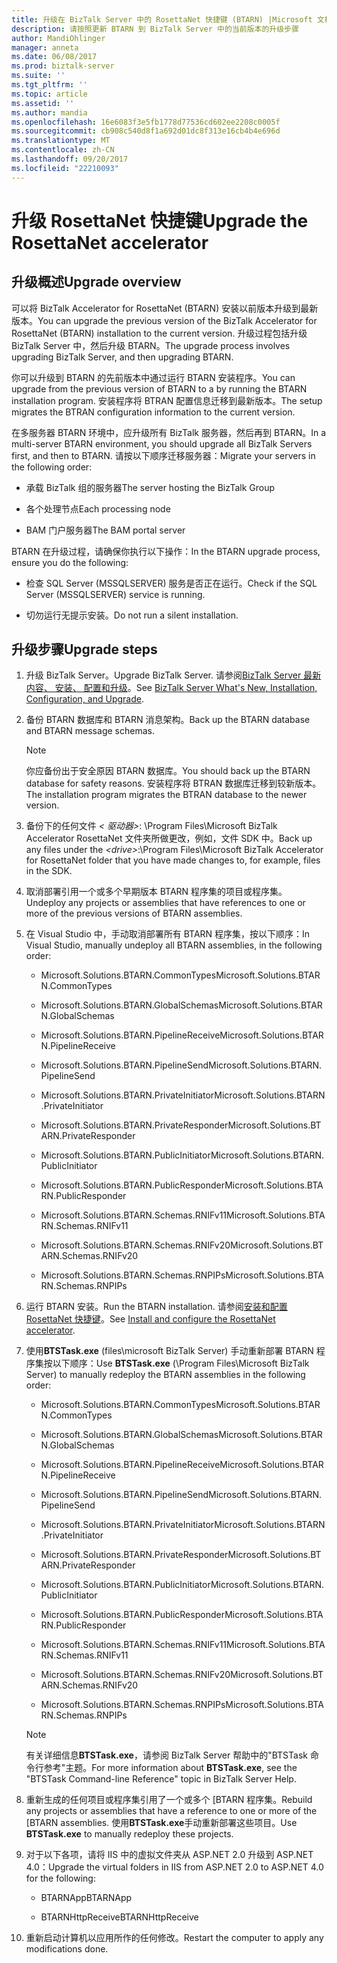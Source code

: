 ```yaml
---
title: 升级在 BizTalk Server 中的 RosettaNet 快捷键 (BTARN) |Microsoft 文档"
description: 请按照更新 BTARN 到 BizTalk Server 中的当前版本的升级步骤
author: MandiOhlinger
manager: anneta
ms.date: 06/08/2017
ms.prod: biztalk-server
ms.suite: ''
ms.tgt_pltfrm: ''
ms.topic: article
ms.assetid: ''
ms.author: mandia
ms.openlocfilehash: 16e6083f3e5fb1778d77536cd602ee2208c0005f
ms.sourcegitcommit: cb908c540d8f1a692d01dc8f313e16cb4b4e696d
ms.translationtype: MT
ms.contentlocale: zh-CN
ms.lasthandoff: 09/20/2017
ms.locfileid: "22210093"
---
```

# <a name="upgrade-the-rosettanet-accelerator"></a><span data-ttu-id="307b4-103">升级 RosettaNet 快捷键</span><span class="sxs-lookup"><span data-stu-id="307b4-103">Upgrade the RosettaNet accelerator</span></span>

## <a name="upgrade-overview"></a><span data-ttu-id="307b4-104">升级概述</span><span class="sxs-lookup"><span data-stu-id="307b4-104">Upgrade overview</span></span>
<span data-ttu-id="307b4-105">可以将 BizTalk Accelerator for RosettaNet (BTARN) 安装以前版本升级到最新版本。</span><span class="sxs-lookup"><span data-stu-id="307b4-105">You can upgrade the previous version of the BizTalk Accelerator for RosettaNet (BTARN) installation to the current version.</span></span> <span data-ttu-id="307b4-106">升级过程包括升级 BizTalk Server 中，然后升级 BTARN。</span><span class="sxs-lookup"><span data-stu-id="307b4-106">The upgrade process involves upgrading BizTalk Server, and then upgrading BTARN.</span></span>  
  
 <span data-ttu-id="307b4-107">你可以升级到 BTARN 的先前版本中通过运行 BTARN 安装程序。</span><span class="sxs-lookup"><span data-stu-id="307b4-107">You can upgrade from the previous version of BTARN to a by running the BTARN installation program.</span></span> <span data-ttu-id="307b4-108">安装程序将 BTRAN 配置信息迁移到最新版本。</span><span class="sxs-lookup"><span data-stu-id="307b4-108">The setup migrates the BTRAN configuration information to the current version.</span></span>  
  
 <span data-ttu-id="307b4-109">在多服务器 BTARN 环境中，应升级所有 BizTalk 服务器，然后再到 BTARN。</span><span class="sxs-lookup"><span data-stu-id="307b4-109">In a multi-server BTARN environment, you should upgrade all BizTalk Servers first, and then to BTARN.</span></span> <span data-ttu-id="307b4-110">请按以下顺序迁移服务器：</span><span class="sxs-lookup"><span data-stu-id="307b4-110">Migrate your servers in the following order:</span></span>  
  
-   <span data-ttu-id="307b4-111">承载 BizTalk 组的服务器</span><span class="sxs-lookup"><span data-stu-id="307b4-111">The server hosting the BizTalk Group</span></span>  
  
-   <span data-ttu-id="307b4-112">各个处理节点</span><span class="sxs-lookup"><span data-stu-id="307b4-112">Each processing node</span></span>  
  
-   <span data-ttu-id="307b4-113">BAM 门户服务器</span><span class="sxs-lookup"><span data-stu-id="307b4-113">The BAM portal server</span></span>  
  
 <span data-ttu-id="307b4-114">BTARN 在升级过程，请确保你执行以下操作：</span><span class="sxs-lookup"><span data-stu-id="307b4-114">In the BTARN upgrade process, ensure you do the following:</span></span>  
  
-   <span data-ttu-id="307b4-115">检查 SQL Server (MSSQLSERVER) 服务是否正在运行。</span><span class="sxs-lookup"><span data-stu-id="307b4-115">Check if the SQL Server (MSSQLSERVER) service is running.</span></span>  
  
-   <span data-ttu-id="307b4-116">切勿运行无提示安装。</span><span class="sxs-lookup"><span data-stu-id="307b4-116">Do not run a silent installation.</span></span>  
  
## <a name="upgrade-steps"></a><span data-ttu-id="307b4-117">升级步骤</span><span class="sxs-lookup"><span data-stu-id="307b4-117">Upgrade steps</span></span>  
  
1.  <span data-ttu-id="307b4-118">升级 BizTalk Server。</span><span class="sxs-lookup"><span data-stu-id="307b4-118">Upgrade BizTalk Server.</span></span> <span data-ttu-id="307b4-119">请参阅[BizTalk Server 最新内容、 安装、 配置和升级](../../install-and-config-guides/biztalk-server-what-s-new-installation-configuration-and-upgrade.md)。</span><span class="sxs-lookup"><span data-stu-id="307b4-119">See [BizTalk Server What's New, Installation, Configuration, and Upgrade](../../install-and-config-guides/biztalk-server-what-s-new-installation-configuration-and-upgrade.md).</span></span>
  
2.  <span data-ttu-id="307b4-120">备份 BTARN 数据库和 BTARN 消息架构。</span><span class="sxs-lookup"><span data-stu-id="307b4-120">Back up the BTARN database and BTARN message schemas.</span></span>  
  
    > [!NOTE]
    >  <span data-ttu-id="307b4-121">你应备份出于安全原因 BTARN 数据库。</span><span class="sxs-lookup"><span data-stu-id="307b4-121">You should back up the BTARN database for safety reasons.</span></span> <span data-ttu-id="307b4-122">安装程序将 BTRAN 数据库迁移到较新版本。</span><span class="sxs-lookup"><span data-stu-id="307b4-122">The installation program migrates the BTRAN database to the newer version.</span></span>  
  
3.  <span data-ttu-id="307b4-123">备份下的任何文件 *< 驱动器\>*: \Program Files\\Microsoft BizTalk Accelerator RosettaNet 文件夹所做更改，例如，文件 SDK 中。</span><span class="sxs-lookup"><span data-stu-id="307b4-123">Back up any files under the *<drive\>*:\Program Files\\Microsoft BizTalk Accelerator for RosettaNet folder that you have made changes to, for example, files in the SDK.</span></span>  
  
4.  <span data-ttu-id="307b4-124">取消部署引用一个或多个早期版本 BTARN 程序集的项目或程序集。</span><span class="sxs-lookup"><span data-stu-id="307b4-124">Undeploy any projects or assemblies that have references to one or more of the previous versions of BTARN assemblies.</span></span>  
  
5.  <span data-ttu-id="307b4-125">在 Visual Studio 中，手动取消部署所有 BTARN 程序集，按以下顺序：</span><span class="sxs-lookup"><span data-stu-id="307b4-125">In Visual Studio, manually undeploy all BTARN assemblies, in the following order:</span></span>  
  
    -   <span data-ttu-id="307b4-126">Microsoft.Solutions.BTARN.CommonTypes</span><span class="sxs-lookup"><span data-stu-id="307b4-126">Microsoft.Solutions.BTARN.CommonTypes</span></span>  
  
    -   <span data-ttu-id="307b4-127">Microsoft.Solutions.BTARN.GlobalSchemas</span><span class="sxs-lookup"><span data-stu-id="307b4-127">Microsoft.Solutions.BTARN.GlobalSchemas</span></span>  
  
    -   <span data-ttu-id="307b4-128">Microsoft.Solutions.BTARN.PipelineReceive</span><span class="sxs-lookup"><span data-stu-id="307b4-128">Microsoft.Solutions.BTARN.PipelineReceive</span></span>  
  
    -   <span data-ttu-id="307b4-129">Microsoft.Solutions.BTARN.PipelineSend</span><span class="sxs-lookup"><span data-stu-id="307b4-129">Microsoft.Solutions.BTARN.PipelineSend</span></span>  
  
    -   <span data-ttu-id="307b4-130">Microsoft.Solutions.BTARN.PrivateInitiator</span><span class="sxs-lookup"><span data-stu-id="307b4-130">Microsoft.Solutions.BTARN.PrivateInitiator</span></span>  
  
    -   <span data-ttu-id="307b4-131">Microsoft.Solutions.BTARN.PrivateResponder</span><span class="sxs-lookup"><span data-stu-id="307b4-131">Microsoft.Solutions.BTARN.PrivateResponder</span></span>  
  
    -   <span data-ttu-id="307b4-132">Microsoft.Solutions.BTARN.PublicInitiator</span><span class="sxs-lookup"><span data-stu-id="307b4-132">Microsoft.Solutions.BTARN.PublicInitiator</span></span>  
  
    -   <span data-ttu-id="307b4-133">Microsoft.Solutions.BTARN.PublicResponder</span><span class="sxs-lookup"><span data-stu-id="307b4-133">Microsoft.Solutions.BTARN.PublicResponder</span></span>  
  
    -   <span data-ttu-id="307b4-134">Microsoft.Solutions.BTARN.Schemas.RNIFv11</span><span class="sxs-lookup"><span data-stu-id="307b4-134">Microsoft.Solutions.BTARN.Schemas.RNIFv11</span></span>  
  
    -   <span data-ttu-id="307b4-135">Microsoft.Solutions.BTARN.Schemas.RNIFv20</span><span class="sxs-lookup"><span data-stu-id="307b4-135">Microsoft.Solutions.BTARN.Schemas.RNIFv20</span></span>  
  
    -   <span data-ttu-id="307b4-136">Microsoft.Solutions.BTARN.Schemas.RNPIPs</span><span class="sxs-lookup"><span data-stu-id="307b4-136">Microsoft.Solutions.BTARN.Schemas.RNPIPs</span></span>  
  
6.  <span data-ttu-id="307b4-137">运行 BTARN 安装。</span><span class="sxs-lookup"><span data-stu-id="307b4-137">Run the BTARN installation.</span></span> <span data-ttu-id="307b4-138">请参阅[安装和配置 RosettaNet 快捷键](install-configure-biztalk-accelerator-for-rosettanet.md)。</span><span class="sxs-lookup"><span data-stu-id="307b4-138">See [Install and configure the RosettaNet accelerator](install-configure-biztalk-accelerator-for-rosettanet.md).</span></span>
  
7.  <span data-ttu-id="307b4-139">使用**BTSTask.exe** (files\microsoft BizTalk Server) 手动重新部署 BTARN 程序集按以下顺序：</span><span class="sxs-lookup"><span data-stu-id="307b4-139">Use **BTSTask.exe** (\Program Files\Microsoft BizTalk Server) to manually redeploy the BTARN assemblies in the following order:</span></span>  
  
    -   <span data-ttu-id="307b4-140">Microsoft.Solutions.BTARN.CommonTypes</span><span class="sxs-lookup"><span data-stu-id="307b4-140">Microsoft.Solutions.BTARN.CommonTypes</span></span>  
  
    -   <span data-ttu-id="307b4-141">Microsoft.Solutions.BTARN.GlobalSchemas</span><span class="sxs-lookup"><span data-stu-id="307b4-141">Microsoft.Solutions.BTARN.GlobalSchemas</span></span>  
  
    -   <span data-ttu-id="307b4-142">Microsoft.Solutions.BTARN.PipelineReceive</span><span class="sxs-lookup"><span data-stu-id="307b4-142">Microsoft.Solutions.BTARN.PipelineReceive</span></span>  
  
    -   <span data-ttu-id="307b4-143">Microsoft.Solutions.BTARN.PipelineSend</span><span class="sxs-lookup"><span data-stu-id="307b4-143">Microsoft.Solutions.BTARN.PipelineSend</span></span>  
  
    -   <span data-ttu-id="307b4-144">Microsoft.Solutions.BTARN.PrivateInitiator</span><span class="sxs-lookup"><span data-stu-id="307b4-144">Microsoft.Solutions.BTARN.PrivateInitiator</span></span>  
  
    -   <span data-ttu-id="307b4-145">Microsoft.Solutions.BTARN.PrivateResponder</span><span class="sxs-lookup"><span data-stu-id="307b4-145">Microsoft.Solutions.BTARN.PrivateResponder</span></span>  
  
    -   <span data-ttu-id="307b4-146">Microsoft.Solutions.BTARN.PublicInitiator</span><span class="sxs-lookup"><span data-stu-id="307b4-146">Microsoft.Solutions.BTARN.PublicInitiator</span></span>  
  
    -   <span data-ttu-id="307b4-147">Microsoft.Solutions.BTARN.PublicResponder</span><span class="sxs-lookup"><span data-stu-id="307b4-147">Microsoft.Solutions.BTARN.PublicResponder</span></span>  
  
    -   <span data-ttu-id="307b4-148">Microsoft.Solutions.BTARN.Schemas.RNIFv11</span><span class="sxs-lookup"><span data-stu-id="307b4-148">Microsoft.Solutions.BTARN.Schemas.RNIFv11</span></span>  
  
    -   <span data-ttu-id="307b4-149">Microsoft.Solutions.BTARN.Schemas.RNIFv20</span><span class="sxs-lookup"><span data-stu-id="307b4-149">Microsoft.Solutions.BTARN.Schemas.RNIFv20</span></span>  
  
    -   <span data-ttu-id="307b4-150">Microsoft.Solutions.BTARN.Schemas.RNPIPs</span><span class="sxs-lookup"><span data-stu-id="307b4-150">Microsoft.Solutions.BTARN.Schemas.RNPIPs</span></span>  
  
    > [!NOTE]
    >  <span data-ttu-id="307b4-151">有关详细信息**BTSTask.exe**，请参阅 BizTalk Server 帮助中的"BTSTask 命令行参考"主题。</span><span class="sxs-lookup"><span data-stu-id="307b4-151">For more information about **BTSTask.exe**, see the "BTSTask Command-line Reference" topic in BizTalk Server Help.</span></span>  
  
8.  <span data-ttu-id="307b4-152">重新生成的任何项目或程序集引用了一个或多个 [BTARN 程序集。</span><span class="sxs-lookup"><span data-stu-id="307b4-152">Rebuild any projects or assemblies that have a reference to one or more of the [BTARN assemblies.</span></span> <span data-ttu-id="307b4-153">使用**BTSTask.exe**手动重新部署这些项目。</span><span class="sxs-lookup"><span data-stu-id="307b4-153">Use **BTSTask.exe** to manually redeploy these projects.</span></span>  
  
9. <span data-ttu-id="307b4-154">对于以下各项，请将 IIS 中的虚拟文件夹从 ASP.NET 2.0 升级到 ASP.NET 4.0：</span><span class="sxs-lookup"><span data-stu-id="307b4-154">Upgrade the virtual folders in IIS from ASP.NET 2.0 to ASP.NET 4.0 for the following:</span></span>  
  
    -   <span data-ttu-id="307b4-155">BTARNApp</span><span class="sxs-lookup"><span data-stu-id="307b4-155">BTARNApp</span></span>  
  
    -   <span data-ttu-id="307b4-156">BTARNHttpReceive</span><span class="sxs-lookup"><span data-stu-id="307b4-156">BTARNHttpReceive</span></span>  
  
10. <span data-ttu-id="307b4-157">重新启动计算机以应用所作的任何修改。</span><span class="sxs-lookup"><span data-stu-id="307b4-157">Restart the computer to apply any modifications done.</span></span>  
  
